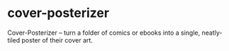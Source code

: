 # cover-posterizer
Cover-Posterizer – turn a folder of comics or ebooks into a single, neatly-tiled poster of their cover art.
